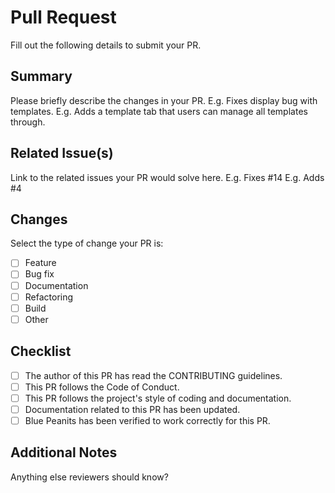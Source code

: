 # Pull Request
Fill out the following details to submit your PR.

## Summary
Please briefly describe the changes in your PR.
E.g. Fixes display bug with templates.
E.g. Adds a template tab that users can manage all templates through.

## Related Issue(s)
Link to the related issues your PR would solve here.
E.g. Fixes #14
E.g. Adds #4

## Changes
Select the type of change your PR is:
- [ ] Feature
- [ ] Bug fix
- [ ] Documentation
- [ ] Refactoring
- [ ] Build
- [ ] Other

## Checklist
- [ ] The author of this PR has read the CONTRIBUTING guidelines.
- [ ] This PR follows the Code of Conduct.
- [ ] This PR follows the project's style of coding and documentation.
- [ ] Documentation related to this PR has been updated.
- [ ] Blue Peanits has been verified to work correctly for this PR.

## Additional Notes
Anything else reviewers should know?
